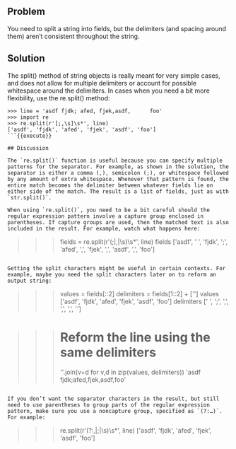 ## Problem

You need to split a string into fields, but the delimiters (and spacing around them) aren’t consistent throughout the string.

## Solution

The split() method of string objects is really meant for very simple cases, and does not allow for multiple delimiters or account for possible whitespace around the delimiters. In cases when you need a bit more flexibility, use the re.split() method:

```
>>> line = 'asdf fjdk; afed, fjek,asdf,      foo'
>>> import re
>>> re.split(r'[;,\s]\s*', line)
['asdf', 'fjdk', 'afed', 'fjek', 'asdf', 'foo']
```{{execute}}

## Discussion

The `re.split()` function is useful because you can specify multiple patterns for the separator. For example, as shown in the solution, the separator is either a comma (,), semicolon (;), or whitespace followed by any amount of extra whitespace. Whenever that pattern is found, the entire match becomes the delimiter between whatever fields lie on either side of the match. The result is a list of fields, just as with `str.split()`.

When using `re.split()`, you need to be a bit careful should the regular expression pattern involve a capture group enclosed in parentheses. If capture groups are used, then the matched text is also included in the result. For example, watch what happens here:

```
>>> fields = re.split(r'(;|,|\s)\s*', line)
>>> fields
['asdf', ' ', 'fjdk', ';', 'afed', ',', 'fjek', ',', 'asdf', ',', 'foo']
>>>
```{{execute}}

Getting the split characters might be useful in certain contexts. For example, maybe you need the split characters later on to reform an output string:

```
>>> values = fields[::2]
>>> delimiters = fields[1::2] + ['']
>>> values
['asdf', 'fjdk', 'afed', 'fjek', 'asdf', 'foo']
>>> delimiters
[' ', ';', ',', ',', ',', '']

>>> # Reform the line using the same delimiters
>>> ''.join(v+d for v,d in zip(values, delimiters))
'asdf fjdk;afed,fjek,asdf,foo'
>>>
```{{execute}}

If you don’t want the separator characters in the result, but still need to use parentheses to group parts of the regular expression pattern, make sure you use a noncapture group, specified as `(?:…​)`. For example:

```
>>> re.split(r'(?:,|;|\s)\s*', line)
['asdf', 'fjdk', 'afed', 'fjek', 'asdf', 'foo']
>>>
```{{execute}}